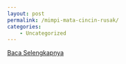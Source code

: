 ```yaml
---
layout: post
permalink: /mimpi-mata-cincin-rusak/
categories:
    - Uncategorized
---
```


[Baca Selengkapnya](/02)